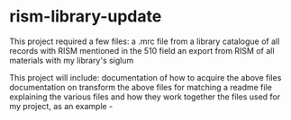 # rism-library-update
This project required a few files: 
  a .mrc file from a library catalogue of all records with RISM mentioned in the 510 field 
   an export from RISM of all materials with my library's siglum  
   
This project will include: 
  documentation of how to acquire the above files 
  documentation on transform the above files for matching 
  a readme file explaining the various files and how they work together 
  the files used for my project, as an example -
